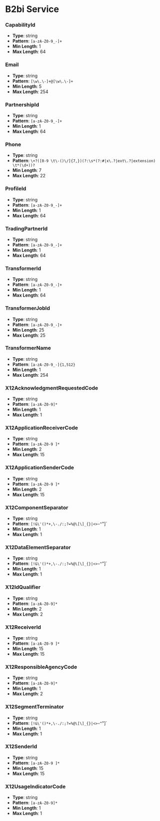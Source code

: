 # B2bi Service

### CapabilityId
- **Type**: string
- **Pattern**: `[a-zA-Z0-9_-]+`
- **Min Length**: 1
- **Max Length**: 64

### Email
- **Type**: string
- **Pattern**: `[\w\.\-]+@[\w\.\-]+`
- **Min Length**: 5
- **Max Length**: 254

### PartnershipId
- **Type**: string
- **Pattern**: `[a-zA-Z0-9_-]+`
- **Min Length**: 1
- **Max Length**: 64

### Phone
- **Type**: string
- **Pattern**: `\+?([0-9 \t\-()\/]{7,})(?:\s*(?:#|x\.?|ext\.?|extension) \t*(\d+))?`
- **Min Length**: 7
- **Max Length**: 22

### ProfileId
- **Type**: string
- **Pattern**: `[a-zA-Z0-9_-]+`
- **Min Length**: 1
- **Max Length**: 64

### TradingPartnerId
- **Type**: string
- **Pattern**: `[a-zA-Z0-9_-]+`
- **Min Length**: 1
- **Max Length**: 64

### TransformerId
- **Type**: string
- **Pattern**: `[a-zA-Z0-9_-]+`
- **Min Length**: 1
- **Max Length**: 64

### TransformerJobId
- **Type**: string
- **Pattern**: `[a-zA-Z0-9_-]+`
- **Min Length**: 25
- **Max Length**: 25

### TransformerName
- **Type**: string
- **Pattern**: `[a-zA-Z0-9_-]{1,512}`
- **Min Length**: 1
- **Max Length**: 254

### X12AcknowledgmentRequestedCode
- **Type**: string
- **Pattern**: `[a-zA-Z0-9]*`
- **Min Length**: 1
- **Max Length**: 1

### X12ApplicationReceiverCode
- **Type**: string
- **Pattern**: `[a-zA-Z0-9 ]*`
- **Min Length**: 2
- **Max Length**: 15

### X12ApplicationSenderCode
- **Type**: string
- **Pattern**: `[a-zA-Z0-9 ]*`
- **Min Length**: 2
- **Max Length**: 15

### X12ComponentSeparator
- **Type**: string
- **Pattern**: `[!&\'()*+,\-./:;?=%@\[\]_{}|<>~^`"]`
- **Min Length**: 1
- **Max Length**: 1

### X12DataElementSeparator
- **Type**: string
- **Pattern**: `[!&\'()*+,\-./:;?=%@\[\]_{}|<>~^`"]`
- **Min Length**: 1
- **Max Length**: 1

### X12IdQualifier
- **Type**: string
- **Pattern**: `[a-zA-Z0-9]*`
- **Min Length**: 2
- **Max Length**: 2

### X12ReceiverId
- **Type**: string
- **Pattern**: `[a-zA-Z0-9 ]*`
- **Min Length**: 15
- **Max Length**: 15

### X12ResponsibleAgencyCode
- **Type**: string
- **Pattern**: `[a-zA-Z0-9]*`
- **Min Length**: 1
- **Max Length**: 2

### X12SegmentTerminator
- **Type**: string
- **Pattern**: `[!&\'()*+,\-./:;?=%@\[\]_{}|<>~^`"]`
- **Min Length**: 1
- **Max Length**: 1

### X12SenderId
- **Type**: string
- **Pattern**: `[a-zA-Z0-9 ]*`
- **Min Length**: 15
- **Max Length**: 15

### X12UsageIndicatorCode
- **Type**: string
- **Pattern**: `[a-zA-Z0-9]*`
- **Min Length**: 1
- **Max Length**: 1

